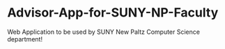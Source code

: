 # Advisor-App-for-SUNY-NP-Faculty
Web Application to be used by SUNY New Paltz Computer Science department!
